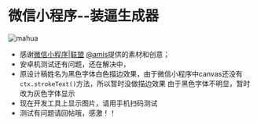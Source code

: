 # 微信小程序--装逼生成器
![mahua](http://jsh5css.cn/blog/wp-content/uploads/2017/11/11.gif)
* 感谢[微信小程序|联盟](http://www.wxapp-union.com/) [@amis](http://www.wxapp-union.com/home.php?mod=space&uid=310)提供的素材和创意；  
* 安卓机测试还有问题，还在解决中，
* 原设计稿姓名为黑色字体白色描边效果，由于微信小程序中canvas还没有 `ctx.strokeText()`方法，所以暂时没做描边效果
由于黑色字体不明显，暂时改为灰色字体显示
* 现在开发工具上显示图片，请用手机扫码测试
* 测试有问题请回帖哦，感激！！
